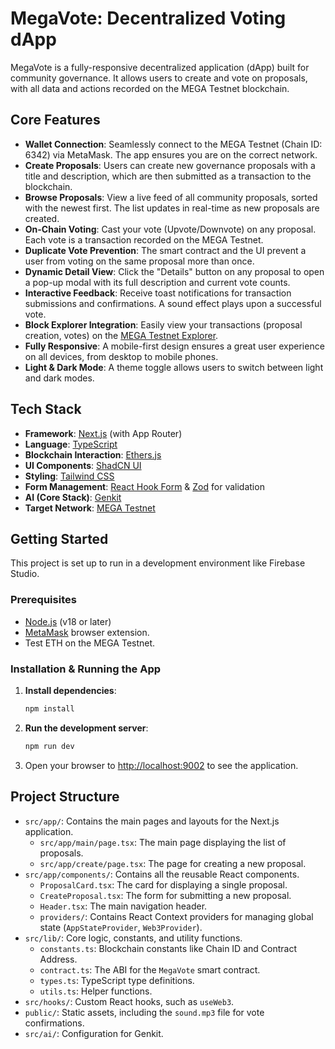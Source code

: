 # MegaVote: Decentralized Voting dApp

MegaVote is a fully-responsive decentralized application (dApp) built for community governance. It allows users to create and vote on proposals, with all data and actions recorded on the MEGA Testnet blockchain.

## Core Features

-   **Wallet Connection**: Seamlessly connect to the MEGA Testnet (Chain ID: 6342) via MetaMask. The app ensures you are on the correct network.
-   **Create Proposals**: Users can create new governance proposals with a title and description, which are then submitted as a transaction to the blockchain.
-   **Browse Proposals**: View a live feed of all community proposals, sorted with the newest first. The list updates in real-time as new proposals are created.
-   **On-Chain Voting**: Cast your vote (Upvote/Downvote) on any proposal. Each vote is a transaction recorded on the MEGA Testnet.
-   **Duplicate Vote Prevention**: The smart contract and the UI prevent a user from voting on the same proposal more than once.
-   **Dynamic Detail View**: Click the "Details" button on any proposal to open a pop-up modal with its full description and current vote counts.
-   **Interactive Feedback**: Receive toast notifications for transaction submissions and confirmations. A sound effect plays upon a successful vote.
-   **Block Explorer Integration**: Easily view your transactions (proposal creation, votes) on the [MEGA Testnet Explorer](https://www.megaexplorer.xyz/).
-   **Fully Responsive**: A mobile-first design ensures a great user experience on all devices, from desktop to mobile phones.
-   **Light & Dark Mode**: A theme toggle allows users to switch between light and dark modes.

## Tech Stack

-   **Framework**: [Next.js](https://nextjs.org/) (with App Router)
-   **Language**: [TypeScript](https://www.typescriptlang.org/)
-   **Blockchain Interaction**: [Ethers.js](https://ethers.io/)
-   **UI Components**: [ShadCN UI](https://ui.shadcn.com/)
-   **Styling**: [Tailwind CSS](https://tailwindcss.com/)
-   **Form Management**: [React Hook Form](https://react-hook-form.com/) & [Zod](https://zod.dev/) for validation
-   **AI (Core Stack)**: [Genkit](https://firebase.google.com/docs/genkit)
-   **Target Network**: [MEGA Testnet](https://www.megaeth.com/)

## Getting Started

This project is set up to run in a development environment like Firebase Studio.

### Prerequisites

-   [Node.js](https://nodejs.org/) (v18 or later)
-   [MetaMask](https://metamask.io/) browser extension.
-   Test ETH on the MEGA Testnet.

### Installation & Running the App

1.  **Install dependencies**:
    ```bash
    npm install
    ```

2.  **Run the development server**:
    ```bash
    npm run dev
    ```

3.  Open your browser to [http://localhost:9002](http://localhost:9002) to see the application.

## Project Structure

-   `src/app/`: Contains the main pages and layouts for the Next.js application.
    -   `src/app/main/page.tsx`: The main page displaying the list of proposals.
    -   `src/app/create/page.tsx`: The page for creating a new proposal.
-   `src/app/components/`: Contains all the reusable React components.
    -   `ProposalCard.tsx`: The card for displaying a single proposal.
    -   `CreateProposal.tsx`: The form for submitting a new proposal.
    -   `Header.tsx`: The main navigation header.
    -   `providers/`: Contains React Context providers for managing global state (`AppStateProvider`, `Web3Provider`).
-   `src/lib/`: Core logic, constants, and utility functions.
    -   `constants.ts`: Blockchain constants like Chain ID and Contract Address.
    -   `contract.ts`: The ABI for the `MegaVote` smart contract.
    -   `types.ts`: TypeScript type definitions.
    -   `utils.ts`: Helper functions.
-   `src/hooks/`: Custom React hooks, such as `useWeb3`.
-   `public/`: Static assets, including the `sound.mp3` file for vote confirmations.
-   `src/ai/`: Configuration for Genkit.
